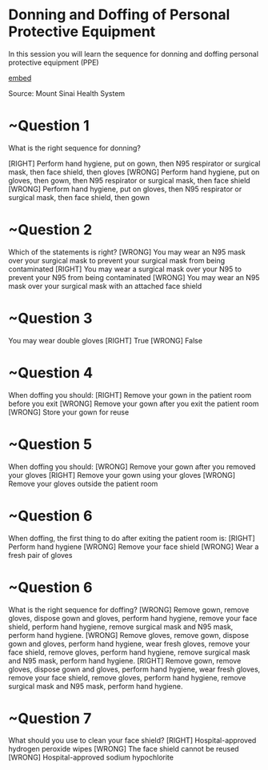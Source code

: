 # Donning and Doffing of Personal Protective Equipment

In this session you will learn the sequence for donning and doffing personal protective equipment (PPE)

[embed](https://www.youtube.com/watch?v=ShiSLGqDPDw&list=PLCT7BA-HcHljIaDw56FoqWILbqGCIxsmG&index=3)

Source: Mount Sinai Health System

# ~Question 1
What is the right sequence for donning?

[RIGHT] Perform hand hygiene, put on gown, then N95 respirator or surgical mask, then face shield, then gloves
[WRONG] Perform hand hygiene, put on gloves, then gown, then N95 respirator or surgical mask, then face shield
[WRONG] Perform hand hygiene, put on gloves, then N95 respirator or surgical mask, then face shield, then gown

# ~Question 2
Which of the statements is right?
[WRONG] You may wear an N95 mask over your surgical mask to prevent your surgical mask from being contaminated
[RIGHT] You may wear a surgical mask over your N95 to prevent your N95 from being contaminated
[WRONG] You may wear an N95 mask over your surgical mask with an attached face shield

# ~Question 3
You may wear double gloves
[RIGHT] True
[WRONG] False

# ~Question 4
When doffing you should:
[RIGHT] Remove your gown in the patient room before you exit
[WRONG] Remove your gown after you exit the patient room
[WRONG] Store your gown for reuse

# ~Question 5
When doffing you should:
[WRONG] Remove your gown after you removed your gloves
[RIGHT] Remove your gown using your gloves
[WRONG] Remove your gloves outside the patient room

# ~Question 6
When doffing, the first thing to do after exiting the patient room is:
[RIGHT] Perform hand hygiene
[WRONG] Remove your face shield
[WRONG] Wear a fresh pair of gloves

# ~Question 6
What is the right sequence for doffing?
[WRONG] Remove gown, remove gloves, dispose gown and gloves, perform hand hygiene, remove your face shield, perform hand hygiene, remove surgical mask and N95 mask, perform hand hygiene.
[WRONG] Remove gloves, remove gown, dispose gown and gloves, perform hand hygiene, wear fresh gloves, remove your face shield, remove gloves, perform hand hygiene, remove surgical mask and N95 mask, perform hand hygiene.
[RIGHT] Remove gown, remove gloves, dispose gown and gloves, perform hand hygiene, wear fresh gloves, remove your face shield, remove gloves, perform hand hygiene, remove surgical mask and N95 mask, perform hand hygiene.

# ~Question 7
What should you use to clean your face shield?
[RIGHT] Hospital-approved hydrogen peroxide wipes
[WRONG] The face shield cannot be reused
[WRONG] Hospital-approved sodium hypochlorite
